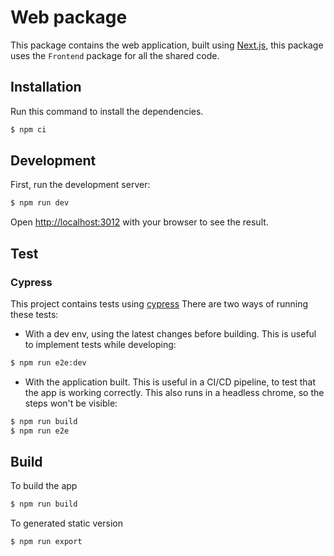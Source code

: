 # Web package

This package contains the web application, built using [Next.js](https://nextjs.org/), this package uses the `Frontend` package for all the shared code.

## Installation

Run this command to install the dependencies.

```bash
$ npm ci
```

## Development

First, run the development server:

```bash
$ npm run dev
```

Open [http://localhost:3012](http://localhost:3012) with your browser to see the result.

## Test

### Cypress

This project contains tests using [cypress](https://www.cypress.io/)
There are two ways of running these tests:

* With a dev env, using the latest changes before building. This is useful to implement tests while developing:

```bash
$ npm run e2e:dev
```

* With the application built. This is useful in a CI/CD pipeline, to test that the app is working correctly. This also runs in a headless chrome, so the steps won't be visible:
```bash
$ npm run build
$ npm run e2e
```

## Build

To build the app
```bash
$ npm run build
```

To generated static version
```bash
$ npm run export
```